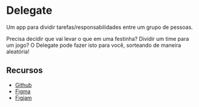 # Delegate

Um app para dividir tarefas/responsabilidades entre um grupo de pessoas.

Precisa decidir que vai levar o que em uma festinha? Dividir um time para um jogo? O Delegate pode fazer isto para você, sorteando de maneira aleatória!

## Recursos
- [Github](https://github.com/felipeseolin/Delegate)
- [Figma](https://www.figma.com/file/fX2E4Q1jvkTKpdpzxRtMsI/Crash-Challenge-2-|-app2-|-Delegate?node-id=1%3A21)
- [Figjam](https://www.figma.com/file/q53iAnPwqcJP0RqtFL2NWM/Crash-Challenge-2-|-app2-|-Delegate?node-id=0%3A1)